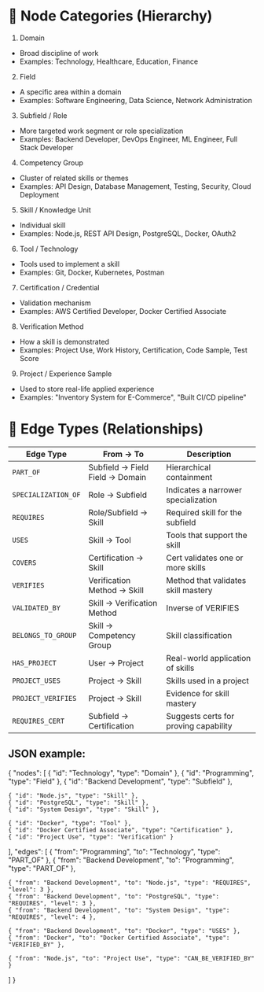 # 🔷 Node Categories (Hierarchy)
1. Domain
- Broad discipline of work
- Examples: Technology, Healthcare, Education, Finance

2. Field
- A specific area within a domain
- Examples: Software Engineering, Data Science, Network Administration

3. Subfield / Role
- More targeted work segment or role specialization
- Examples: Backend Developer, DevOps Engineer, ML Engineer, Full Stack Developer

4. Competency Group
- Cluster of related skills or themes
- Examples: API Design, Database Management, Testing, Security, Cloud Deployment

5. Skill / Knowledge Unit
- Individual skill
- Examples: Node.js, REST API Design, PostgreSQL, Docker, OAuth2

6. Tool / Technology
- Tools used to implement a skill
- Examples: Git, Docker, Kubernetes, Postman

7. Certification / Credential
- Validation mechanism
- Examples: AWS Certified Developer, Docker Certified Associate

8. Verification Method
- How a skill is demonstrated
- Examples: Project Use, Work History, Certification, Code Sample, Test Score

9. Project / Experience Sample
- Used to store real-life applied experience
- Examples: "Inventory System for E-Commerce", "Built CI/CD pipeline"

# 🔶 Edge Types (Relationships)

| Edge Type             | From → To                              | Description                                 |
|-----------------------|----------------------------------------|---------------------------------------------|
| `PART_OF`             | Subfield → Field<br>Field → Domain      | Hierarchical containment                    |
| `SPECIALIZATION_OF`   | Role → Subfield                         | Indicates a narrower specialization         |
| `REQUIRES`            | Role/Subfield → Skill                   | Required skill for the subfield             |
| `USES`                | Skill → Tool                            | Tools that support the skill                |
| `COVERS`              | Certification → Skill                   | Cert validates one or more skills           |
| `VERIFIES`            | Verification Method → Skill             | Method that validates skill mastery         |
| `VALIDATED_BY`        | Skill → Verification Method             | Inverse of VERIFIES                         |
| `BELONGS_TO_GROUP`    | Skill → Competency Group                | Skill classification                        |
| `HAS_PROJECT`         | User → Project                          | Real-world application of skills            |
| `PROJECT_USES`        | Project → Skill                         | Skills used in a project                    |
| `PROJECT_VERIFIES`    | Project → Skill                         | Evidence for skill mastery                  |
| `REQUIRES_CERT`       | Subfield → Certification                | Suggests certs for proving capability       |


## JSON example:

{
  "nodes": [
    { "id": "Technology", "type": "Domain" },
    { "id": "Programming", "type": "Field" },
    { "id": "Backend Development", "type": "Subfield" },
    
    { "id": "Node.js", "type": "Skill" },
    { "id": "PostgreSQL", "type": "Skill" },
    { "id": "System Design", "type": "Skill" },

    { "id": "Docker", "type": "Tool" },
    { "id": "Docker Certified Associate", "type": "Certification" },
    { "id": "Project Use", "type": "Verification" }
  ],
  "edges": [
    { "from": "Programming", "to": "Technology", "type": "PART_OF" },
    { "from": "Backend Development", "to": "Programming", "type": "PART_OF" },

    { "from": "Backend Development", "to": "Node.js", "type": "REQUIRES", "level": 3 },
    { "from": "Backend Development", "to": "PostgreSQL", "type": "REQUIRES", "level": 3 },
    { "from": "Backend Development", "to": "System Design", "type": "REQUIRES", "level": 4 },

    { "from": "Backend Development", "to": "Docker", "type": "USES" },
    { "from": "Docker", "to": "Docker Certified Associate", "type": "VERIFIED_BY" },

    { "from": "Node.js", "to": "Project Use", "type": "CAN_BE_VERIFIED_BY" }
  ]
}